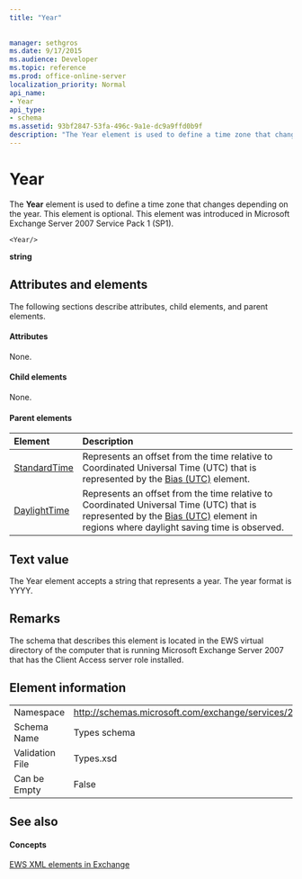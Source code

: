 ```yaml
---
title: "Year"
 
 
manager: sethgros
ms.date: 9/17/2015
ms.audience: Developer
ms.topic: reference
ms.prod: office-online-server
localization_priority: Normal
api_name:
- Year
api_type:
- schema
ms.assetid: 93bf2847-53fa-496c-9a1e-dc9a9ffd0b9f
description: "The Year element is used to define a time zone that changes depending on the year. This element is optional. This element was introduced in Microsoft Exchange Server 2007 Service Pack 1 (SP1)."
---
```


# Year

The **Year** element is used to define a time zone that changes depending on the year. This element is optional. This element was introduced in Microsoft Exchange Server 2007 Service Pack 1 (SP1). 
  
```
<Year/>
```

 **string**
## Attributes and elements

The following sections describe attributes, child elements, and parent elements.
  
#### Attributes

None.
  
#### Child elements

None.
  
#### Parent elements

|**Element**|**Description**|
|:-----|:-----|
|[StandardTime](standardtime.md) <br/> |Represents an offset from the time relative to Coordinated Universal Time (UTC) that is represented by the [Bias (UTC)](bias-utc.md) element.  <br/> |
|[DaylightTime](daylighttime.md) <br/> |Represents an offset from the time relative to Coordinated Universal Time (UTC) that is represented by the [Bias (UTC)](bias-utc.md) element in regions where daylight saving time is observed.  <br/> |
   
## Text value

The Year element accepts a string that represents a year. The year format is YYYY.
  
## Remarks

The schema that describes this element is located in the EWS virtual directory of the computer that is running Microsoft Exchange Server 2007 that has the Client Access server role installed.
  
## Element information

|||
|:-----|:-----|
|Namespace  <br/> |http://schemas.microsoft.com/exchange/services/2006/types  <br/> |
|Schema Name  <br/> |Types schema  <br/> |
|Validation File  <br/> |Types.xsd  <br/> |
|Can be Empty  <br/> |False  <br/> |
   
## See also

#### Concepts

[EWS XML elements in Exchange](ews-xml-elements-in-exchange.md)

